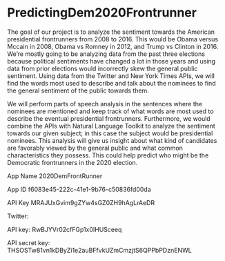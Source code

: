 # PredictingDem2020Frontrunner

The goal of our project is to analyze the sentiment towards the American presidential frontrunners from 2008 to 2016. This would be Obama versus Mccain in 2008, Obama vs Romney in 2012, and Trump vs Clinton in 2016. We’re mostly going to be analyzing data from the past three elections because political sentiments have changed a lot in those years and using data from prior elections would incorrectly skew the general public sentiment. Using data from the Twitter and New York Times APIs, we will find the words most used to describe and talk about the nominees to find the general sentiment of the public towards them. 

We will perform parts of speech analysis in the sentences where the nominees are mentioned and keep track of what words are most used to describe the eventual presidential frontrunners. Furthermore, we would combine the APIs with Natural Language Toolkit to analyze the sentiment towards our given subject; in this case the subject would be presidential nominees. This analysis will give us insight about what kind of candidates are favorably viewed by the general public and what common characteristics they possess. This could help predict who might be the Democratic frontrunners in the 2020 election.


App Name 
  2020DemFrontRunner
  
App ID
  f6083e45-222c-41e1-9b76-c50836fd00da
  
API Key
  MRAJUxGvim9gZYw4sGZ0ZH9hAgLrAeDR

Twitter:

API key:
RwBJYVr02cfFGp1x0IHUSceeq

API secret key:
THSOSTw81vn1kDByZi1e2auBFfvkUZmCmzjtS6QPPbPDznENWL
